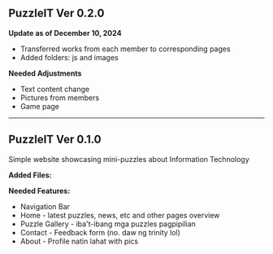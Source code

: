 ## PuzzleIT Ver 0.2.0

**Update as of December 10, 2024**
- Transferred works from each member to corresponding pages
- Added folders: js and images

**Needed Adjustments**
- Text content change
- Pictures from members
- Game page

--- 

## PuzzleIT Ver 0.1.0
Simple website showcasing mini-puzzles about Information Technology

**Added Files:**

**Needed Features:**
- Navigation Bar
- Home - latest puzzles, news, etc and other pages overview
- Puzzle Gallery - iba't-ibang mga puzzles pagpipilian
- Contact - Feedback form (no. daw ng trinity lol)
- About - Profile natin lahat with pics
